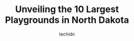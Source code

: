 ---
layout: ampstory
image: https://i0.wp.com/paketmu.com/wp-content/uploads/2023/06/medora-childrens-park-0-in-north-dakota-1686372434.jpeg?resize=640,853
author: techidn
featured: false
description: Explore the diverse Playground scene in North Dakota, home to an incredible selection of 10 establishments catering to every taste. Whether youre in search of iconic favorites or undiscover
title: Unveiling the 10 Largest Playgrounds in North Dakota
cover:
   title: Unveiling the 10 Largest Playgrounds in North Dakota
   subtitle: RICKPATE
   background: https://paketmu.com/wp-content/uploads/2023/06/medora-childrens-park-0-in-north-dakota-1686372434.jpeg

pages: 
 - layout: thirds
   top: <h1>#1 Lindenwood Park</h1>
   bottom: "<p>Always an adventure!This is a great park to come to when the weather is nice to stretch your legs and get the kiddos and the fur babies to burn off their energy 🥰The p</p>"
   background: https://paketmu.com/wp-content/uploads/2023/06/medora-childrens-park-1-in-north-dakota-1686372435.jpeg
   backgroundblur: true
 - layout: thirds
   top: <h1>#2 Oak Park</h1>
   bottom: "<p>We love Oak Park! The walking path is paved so nicely, there are many different play areas for all ages of kids, the stage is fantastic, and so much seating for picnics! </p>"
   background: https://paketmu.com/wp-content/uploads/2023/06/medora-childrens-park-2-in-north-dakota-1686372436.jpeg
   cta:
      link: https://paketmu.com/unveiling-the-10-largest-playgrounds-in-north-dakota/
      text: Unveiling the 10 Largest Playgrounds in North Dakota
 - layout: thirds
   top: <h1>#3 Roosevelt Park</h1>
   bottom: "<p>We went today and I loved it! The zoo is spaced well, loved that the animals had lots of stuff to interact with.  While not as big as the Henry Doorly Zoo, I found myself</p>"
   background: https://paketmu.com/wp-content/uploads/2023/06/medora-childrens-park-3-in-north-dakota-1686372440.jpeg
   cta:
      link: https://paketmu.com/unveiling-the-10-largest-playgrounds-in-north-dakota/
      text: Unveiling the 10 Largest Playgrounds in North Dakota
 - layout: thirds
   top: <h1>#4 Lincoln Drive Park</h1>
   bottom: "<p>120 Euclid Ave, Grand Forks, ND 58201, United States</p>"
   background: https://images.unsplash.com/photo-1561679660-d00ee1e0dc8e?ixlib=rb-4.0.3&ixid=MnwxMjA3fDB8MHxwaG90by1wYWdlfHx8fGVufDB8fHx8&auto=format&fit=crop&w=640&h=853&q=80
   cta:
      link: https://paketmu.com/unveiling-the-10-largest-playgrounds-in-north-dakota/
      text: Unveiling the 10 Largest Playgrounds in North Dakota
 - layout: thirds
   top: <h1>#5 Eagles (Universal) Park</h1>
   bottom: "<p>100 15th St NE, Mandan, ND 58554, United States</p>"
   background: https://images.unsplash.com/photo-1531169509526-f8f1fdaa4a67?ixlib=rb-4.0.3&ixid=MnwxMjA3fDB8MHxwaG90by1wYWdlfHx8fGVufDB8fHx8&auto=format&fit=crop&w=640&h=853&q=80
   cta:
      link: https://paketmu.com/unveiling-the-10-largest-playgrounds-in-north-dakota/
      text: Unveiling the 10 Largest Playgrounds in North Dakota
 - layout: thirds
   top: <h1>#6 Sertoma Park</h1>
   bottom: "<p>Riverside Park Rd, Bismarck, ND 58504, United States</p>"
   background: https://images.unsplash.com/photo-1527066579998-dbbae57f45ce?ixlib=rb-4.0.3&ixid=MnwxMjA3fDB8MHxwaG90by1wYWdlfHx8fGVufDB8fHx8&auto=format&fit=crop&w=640&h=853&q=80
   cta:
      link: https://paketmu.com/unveiling-the-10-largest-playgrounds-in-north-dakota/
      text: Unveiling the 10 Largest Playgrounds in North Dakota
 - layout: thirds
   top: <h1>#7 Trollwood Park</h1>
   bottom: "<p>3664 Elm St N, Fargo, ND 58102, United States</p>"
   background: https://images.unsplash.com/photo-1608411404720-c8f0417bcdba?ixlib=rb-4.0.3&ixid=MnwxMjA3fDB8MHxwaG90by1wYWdlfHx8fGVufDB8fHx8&auto=format&fit=crop&w=640&h=853&q=80
   cta:
      link: https://paketmu.com/unveiling-the-10-largest-playgrounds-in-north-dakota/
      text: Unveiling the 10 Largest Playgrounds in North Dakota
 - layout: thirds
   middle: Continue reading...
   background: https://images.unsplash.com/photo-1484589065579-248aad0d8b13?ixlib=rb-4.0.3&ixid=MnwxMjA3fDB8MHxwaG90by1wYWdlfHx8fGVufDB8fHx8&auto=format&fit=crop&w=640&h=853&q=80
   cta:
      link: https://paketmu.com/unveiling-the-10-largest-playgrounds-in-north-dakota/
      text: Unveiling the 10 Largest Playgrounds in North Dakota
      
---